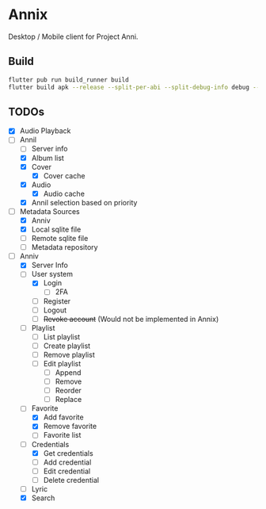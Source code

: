 # Annix

Desktop / Mobile client for Project Anni.

## Build

```bash
flutter pub run build_runner build
flutter build apk --release --split-per-abi --split-debug-info debug --obfuscate
```

## TODOs

- [x] Audio Playback
- [ ] Annil
  - [ ] Server info
  - [x] Album list
  - [x] Cover
    - [x] Cover cache
  - [x] Audio
    - [x] Audio cache
  - [x] Annil selection based on priority
- [ ] Metadata Sources
  - [x] Anniv
  - [x] Local sqlite file
  - [ ] Remote sqlite file
  - [ ] Metadata repository
- [ ] Anniv
  - [x] Server Info
  - [ ] User system
    - [x] Login
      - [ ] 2FA
    - [ ] Register
    - [ ] Logout
    - [ ] ~~Revoke account~~ (Would not be implemented in Annix)
  - [ ] Playlist
    - [ ] List playlist
    - [ ] Create playlist
    - [ ] Remove playlist
    - [ ] Edit playlist
      - [ ] Append
      - [ ] Remove
      - [ ] Reorder
      - [ ] Replace
  - [ ] Favorite
    - [x] Add favorite
    - [x] Remove favorite
    - [ ] Favorite list
  - [ ] Credentials
    - [x] Get credentials
    - [ ] Add credential
    - [ ] Edit credential
    - [ ] Delete credential
  - [ ] Lyric
  - [x] Search
